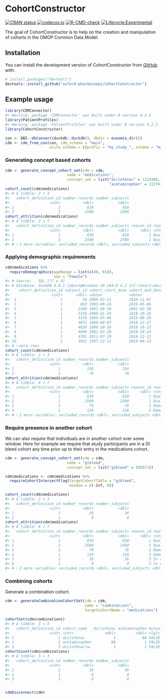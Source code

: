 
<!-- README.md is generated from README.Rmd. Please edit that file -->

# CohortConstructor

<!-- badges: start -->

[![CRAN
status](https://www.r-pkg.org/badges/version/CohortConstructor)](https://CRAN.R-project.org/package=CohortConstructor)
[![codecov.io](https://codecov.io/github/oxford-pharmacoepi/CohortConstructor/coverage.svg?branch=main)](https://app.codecov.io/github/oxford-pharmacoepi/CohortConstructor?branch=main)
[![R-CMD-check](https://github.com/oxford-pharmacoepi/CohortConstructor/workflows/R-CMD-check/badge.svg)](https://github.com/oxford-pharmacoepi/CohortConstructor/actions)
[![Lifecycle:Experimental](https://img.shields.io/badge/Lifecycle-Experimental-339999)](https://lifecycle.r-lib.org/articles/stages.html#experimental)
<!-- badges: end -->

The goal of CohortConstructor is to help on the creation and
manipulation of cohorts in the OMOP Common Data Model.

## Installation

You can install the development version of CohortConstructor from
[GitHub](https://github.com/) with:

``` r
# install.packages("devtools")
devtools::install_github("oxford-pharmacoepi/CohortConstructor")
```

## Example usage

``` r
library(CDMConnector)
#> Warning: package 'CDMConnector' was built under R version 4.2.3
library(PatientProfiles)
#> Warning: package 'PatientProfiles' was built under R version 4.2.3
library(CohortConstructor)

con <- DBI::dbConnect(duckdb::duckdb(), dbdir = eunomia_dir())
cdm <- cdm_from_con(con, cdm_schema = "main", 
                    write_schema = c(prefix = "my_study_", schema = "main"))
```

### Generating concept based cohorts

``` r
cdm <- generate_concept_cohort_set(cdm = cdm, 
                            name = "medications",
                            concept_set = list("diclofenac" = 1124300,
                                               "acetaminophen" = 1127433))
cohort_count(cdm$medications)
#> # A tibble: 2 × 3
#>   cohort_definition_id number_records number_subjects
#>                  <int>          <dbl>           <dbl>
#> 1                    1            830             830
#> 2                    2           2580            2580
cohort_attrition(cdm$medications)
#> # A tibble: 2 × 7
#>   cohort_definition_id number_records number_subjects reason_id reason          
#>                  <int>          <dbl>           <dbl>     <dbl> <chr>           
#> 1                    1            830             830         1 Qualifying init…
#> 2                    2           2580            2580         1 Qualifying init…
#> # ℹ 2 more variables: excluded_records <dbl>, excluded_subjects <dbl>
```

### Applying demographic requirements

``` r
cdm$medications %>% 
  requireDemographics(ageRange = list(c(40, 65)),
                      sex = "Female")
#> # Source:   SQL [?? x 4]
#> # Database: DuckDB 0.8.1 [eburn@Windows 10 x64:R 4.2.1/C:\Users\eburn\AppData\Local\Temp\RtmpIngDmK\file4f3841e26e9e.duckdb]
#>    cohort_definition_id subject_id cohort_start_date cohort_end_date
#>                   <int>      <dbl> <date>            <date>         
#>  1                    1         18 2009-03-21        2018-11-07     
#>  2                    1        893 1993-09-26        2019-05-06     
#>  3                    1       2396 1961-08-30        2001-02-28     
#>  4                    1       3159 2000-01-26        2018-10-18     
#>  5                    1       3376 1994-05-06        2019-06-28     
#>  6                    1       4071 1998-08-07        2018-12-27     
#>  7                    1       4636 1986-10-26        2018-10-23     
#>  8                    1       4690 2001-03-20        2018-10-14     
#>  9                    1       4701 2011-07-10        2018-12-22     
#> 10                    2       3951 1997-12-11        2019-04-13     
#> # ℹ more rows
cohort_count(cdm$medications)
#> # A tibble: 2 × 3
#>   cohort_definition_id number_records number_subjects
#>                  <int>          <dbl>           <dbl>
#> 1                    1            156             156
#> 2                    2             76              76
cohort_attrition(cdm$medications)
#> # A tibble: 4 × 7
#>   cohort_definition_id number_records number_subjects reason_id reason          
#>                  <int>          <dbl>           <dbl>     <dbl> <chr>           
#> 1                    1            830             830         1 Qualifying init…
#> 2                    2           2580            2580         1 Qualifying init…
#> 3                    2             76              76         2 Demographic req…
#> 4                    1            156             156         2 Demographic req…
#> # ℹ 2 more variables: excluded_records <dbl>, excluded_subjects <dbl>
```

### Require presence in another cohort

We can also require that individuals are in another cohort over some
window. Here for example we require that study participants are in a GI
bleed cohort any time prior up to their entry in the medications cohort.

``` r
cdm <- generate_concept_cohort_set(cdm = cdm, 
                            name = "gibleed",
                            concept_set = list("gibleed" = 192671))

cdm$medications <- cdm$medications %>% 
  requireCohortIntersectFlag(targetCohortTable = "gibleed",
                             window = c(-Inf, 0))

cohort_count(cdm$medications)
#> # A tibble: 2 × 3
#>   cohort_definition_id number_records number_subjects
#>                  <int>          <dbl>           <dbl>
#> 1                    2             36              36
#> 2                    1              0               0
cohort_attrition(cdm$medications)
#> # A tibble: 6 × 7
#>   cohort_definition_id number_records number_subjects reason_id reason          
#>                  <int>          <dbl>           <dbl>     <dbl> <chr>           
#> 1                    1            830             830         1 Qualifying init…
#> 2                    2           2580            2580         1 Qualifying init…
#> 3                    2             76              76         2 Demographic req…
#> 4                    1            156             156         2 Demographic req…
#> 5                    2             36              36         3 In cohort gible…
#> 6                    1              0               0         3 In cohort gible…
#> # ℹ 2 more variables: excluded_records <dbl>, excluded_subjects <dbl>
```

### Combining cohorts

Generate a combination cohort.

``` r
cdm <- generateCombinationCohortSet(cdm = cdm, 
                                    name = "combinations", 
                                    targetCohortName = "medications")

cohortSet(cdm$combinations)
#> # A tibble: 3 × 5
#>   cohort_definition_id cohort_name   diclofenac acetaminophen mutually_exclusive
#>                  <int> <chr>              <dbl>         <dbl> <lgl>             
#> 1                    1 diclofenac             1            NA FALSE             
#> 2                    2 acetaminophen         NA             1 FALSE             
#> 3                    3 diclofenac+a…          1             1 FALSE
cohortCount(cdm$combinations)
#> # A tibble: 3 × 3
#>   cohort_definition_id number_records number_subjects
#>                  <int>          <dbl>           <dbl>
#> 1                    2             36              36
#> 2                    1              0               0
#> 3                    3              0               0


cdmDisconnect(cdm)
```
